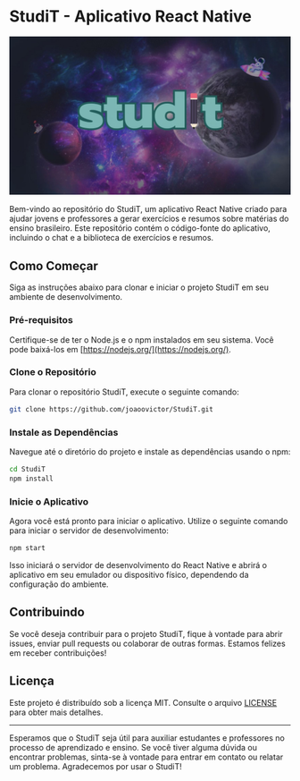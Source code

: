 # StudiT - Aplicativo React Native

![StudiT Banner](banner2.jpg)

Bem-vindo ao repositório do StudiT, um aplicativo React Native criado para ajudar jovens e professores a gerar exercícios e resumos sobre matérias do ensino brasileiro. Este repositório contém o código-fonte do aplicativo, incluindo o chat e a biblioteca de exercícios e resumos.

## Como Começar

Siga as instruções abaixo para clonar e iniciar o projeto StudiT em seu ambiente de desenvolvimento.

### Pré-requisitos

Certifique-se de ter o Node.js e o npm instalados em seu sistema. Você pode baixá-los em [https://nodejs.org/](https://nodejs.org/).

### Clone o Repositório

Para clonar o repositório StudiT, execute o seguinte comando:

```bash
git clone https://github.com/joaoovictor/StudiT.git
```

### Instale as Dependências

Navegue até o diretório do projeto e instale as dependências usando o npm:

```bash
cd StudiT
npm install
```

### Inicie o Aplicativo

Agora você está pronto para iniciar o aplicativo. Utilize o seguinte comando para iniciar o servidor de desenvolvimento:

```bash
npm start
```

Isso iniciará o servidor de desenvolvimento do React Native e abrirá o aplicativo em seu emulador ou dispositivo físico, dependendo da configuração do ambiente.

## Contribuindo

Se você deseja contribuir para o projeto StudiT, fique à vontade para abrir issues, enviar pull requests ou colaborar de outras formas. Estamos felizes em receber contribuições!

## Licença

Este projeto é distribuído sob a licença MIT. Consulte o arquivo [LICENSE](LICENSE) para obter mais detalhes.

---

Esperamos que o StudiT seja útil para auxiliar estudantes e professores no processo de aprendizado e ensino. Se você tiver alguma dúvida ou encontrar problemas, sinta-se à vontade para entrar em contato ou relatar um problema. Agradecemos por usar o StudiT!
